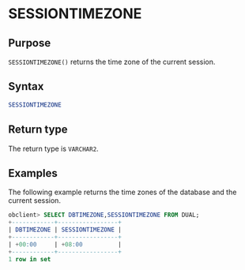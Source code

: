 # SESSIONTIMEZONE

## Purpose

`SESSIONTIMEZONE()` returns the time zone of the current session.

## Syntax

```sql
SESSIONTIMEZONE
```

## Return type

The return type is `VARCHAR2`.

## Examples

The following example returns the time zones of the database and the current session.

```sql
obclient> SELECT DBTIMEZONE,SESSIONTIMEZONE FROM DUAL;
+------------+-----------------+
| DBTIMEZONE | SESSIONTIMEZONE |
+------------+-----------------+
| +00:00     | +08:00          |
+------------+-----------------+
1 row in set
```
